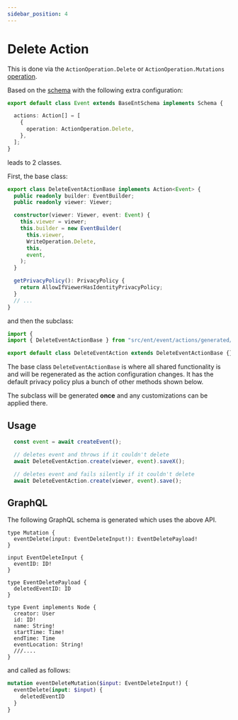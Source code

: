 ```yaml
---
sidebar_position: 4
---
```


# Delete Action
This is done via the `ActionOperation.Delete` or `ActionOperation.Mutations` [operation](/docs/ent-schema/actions#operation).

Based on the [schema](/docs/actions/action#schema) with the following extra configuration:

```ts title="src/event/schema.ts"
export default class Event extends BaseEntSchema implements Schema {

  actions: Action[] = [
    {
      operation: ActionOperation.Delete,
    },
  ];
}
```
leads to 2 classes.

First, the base class:

```ts title="src/ent/event/actions/generated/delete_event_action_base.ts"
export class DeleteEventActionBase implements Action<Event> {
  public readonly builder: EventBuilder;
  public readonly viewer: Viewer;

  constructor(viewer: Viewer, event: Event) {
    this.viewer = viewer;
    this.builder = new EventBuilder(
      this.viewer,
      WriteOperation.Delete,
      this,
      event,
    );
  }

  getPrivacyPolicy(): PrivacyPolicy {
    return AllowIfViewerHasIdentityPrivacyPolicy;
  }
  // ...
}
```
and then the subclass:

```ts title="src/ent/event/actions/delete_event_action.ts"
import {
import { DeleteEventActionBase } from "src/ent/event/actions/generated/delete_event_action_base";

export default class DeleteEventAction extends DeleteEventActionBase {}
```

The base class `DeleteEventActionBase` is where all shared functionality is and will be regenerated as the action configuration changes. It has the default privacy policy plus a bunch of other methods shown below.

The subclass will be generated **once** and any customizations can be applied there.


## Usage
```ts
  const event = await createEvent();

  // deletes event and throws if it couldn't delete
  await DeleteEventAction.create(viewer, event).saveX();

  // deletes event and fails silently if it couldn't delete
  await DeleteEventAction.create(viewer, event).save();
```

## GraphQL
The following GraphQL schema is generated which uses the above API.

``` title="src/graphql/schema.gql"
type Mutation {
  eventDelete(input: EventDeleteInput!): EventDeletePayload!
}

input EventDeleteInput {
  eventID: ID!
}

type EventDeletePayload {
  deletedEventID: ID
}

type Event implements Node {
  creator: User
  id: ID!
  name: String!
  startTime: Time!
  endTime: Time
  eventLocation: String!
  ///.... 
}
```

and called as follows:
```graphql
mutation eventDeleteMutation($input: EventDeleteInput!) {
  eventDelete(input: $input) {
    deletedEventID
  }
}
```
